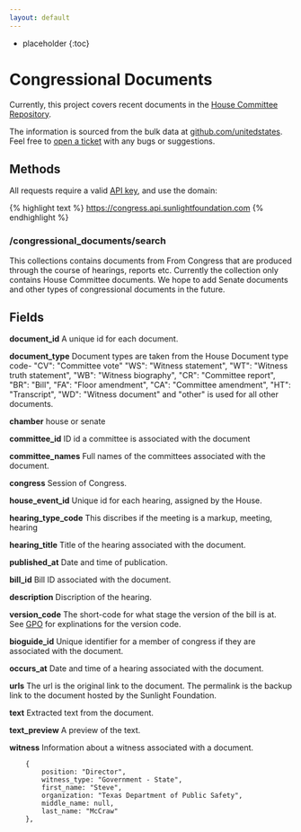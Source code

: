 ```yaml
---
layout: default
---
```



* placeholder
{:toc}

# Congressional Documents

Currently, this project covers recent documents in the [House Committee Repository](http://docs.house.gov/Committee/Committees.aspx).  

The information is sourced from the bulk data at [github.com/unitedstates](https://github.com/unitedstates/congress). Feel free to [open a ticket](https://github.com/unitedstates/congress/issues/new) with any bugs or suggestions.


## Methods

All requests require a valid [API key](index.html#parameters/api-key), and use the domain:

{% highlight text %}
https://congress.api.sunlightfoundation.com
{% endhighlight %}

### /congressional_documents/search

This collections contains documents from From Congress that are produced through the course of hearings, reports etc. Currently the collection only contains House Committee documents. We hope to add Senate documents and other types of congressional documents in the future.

## Fields

**document_id**
A unique id for each document.

**document_type**
Document types are taken from the House Document type code- "CV": "Committee vote" "WS": "Witness statement", "WT": "Witness truth statement", "WB": "Witness biography", "CR": "Committee report", "BR": "Bill", "FA": "Floor amendment",
"CA": "Committee amendment", "HT": "Transcript", "WD": "Witness document" and "other" is used for all other documents.

**chamber**
house or senate

**committee_id**
ID id a committee is associated with the document

**committee_names**
Full names of the committees associated with the document.

**congress**
Session of Congress.

**house_event_id**
Unique id for each hearing, assigned by the House.

**hearing_type_code**
This discribes if the meeting is a markup, meeting, hearing

**hearing_title**
Title of the hearing associated with the document.

**published_at**
Date and time of publication.

**bill_id**
Bill ID associated with the document. 

**description**
Discription of the hearing.

**version_code**
The short-code for what stage the version of the bill is at. See [GPO](http://www.gpo.gov/help/about_congressional_bills.htm) for explinations for the version code.

**bioguide_id**
Unique identifier for a member of congress if they are associated with the document.

**occurs_at**
Date and time of a hearing associated with the document. 

**urls**
The url is the original link to the document. The permalink is the backup link to the document hosted by the Sunlight Foundation. 

**text**
Extracted text from the document.

**text_preview**
A preview of the text. 

**witness**
Information about a witness associated with a document.

```
	{
		position: "Director",
		witness_type: "Government - State",
		first_name: "Steve",
		organization: "Texas Department of Public Safety",
		middle_name: null,
		last_name: "McCraw"
	},
```
